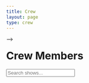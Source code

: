 ```yaml
---
title: Crew
layout: page
type: crew
---
```

<style>
    hr.has-background-black {
        display: none;
    }

    h1.title {
        display: none;
    }
</style>
<link rel="stylesheet" href="https://api.scyted.tv/wave-development/dashboard/scytedtv-resources.css">
<!-- <link rel="stylesheet" href="https://api.scyted.tv/wave-development/dashboard/mobile-lock.css"> -->
<body>

<!-- <!-- <div class="mobile-error">
  <div id="error-message" style="color: red;">
    ScytedTV Resources isn't currently available to mobile users at this time.
  </div>
</div> --> -->

<style>

  .banner h1 {
    margin-top: 20px;
  }

</style>

<div class="banner">
    <h1>Crew Members</h1>
    <input type="text" class="search-bar" placeholder="Search shows...">
  </div>

<div class="grid" id="resource-grid">
  <!-- Resources will be dynamically added here -->
</div>

  <script src="script.js"></script>

<!-- <script src="https://api.scyted.tv/wave-development/dashboard/page-loading-script.js"></script> -->
<script async src="https://www.googletagmanager.com/gtag/js?id=G-LF3ZTHGQHE"></script>

</body>